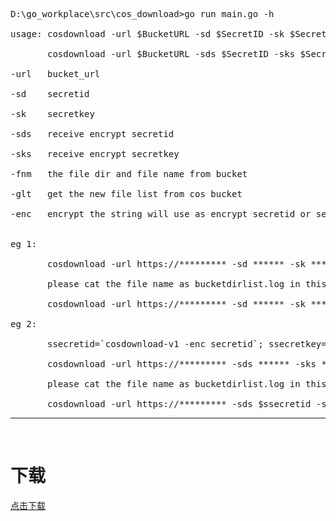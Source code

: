 <pre>
D:\go_workplace\src\cos_download>go run main.go -h

usage: cosdownload -url $BucketURL -sd $SecretID -sk $SecretKEY -fnm $FileNAME<br>
       cosdownload -url $BucketURL -sds $SecretID -sks $SecretKEY -fnm $FileNAME<br>
-url   bucket_url<br>
-sd    secretid<br>
-sk    secretkey<br>
-sds   receive encrypt secretid<br>
-sks   receive encrypt secretkey<br>
-fnm   the file dir and file name from bucket<br>
-glt   get the new file list from cos bucket<br>
-enc   encrypt the string will use as encrypt secretid or secretkey<br>

eg 1:<br>
       cosdownload -url https://********* -sd ****** -sk ****** -glt<br>
       please cat the file name as bucketdirlist.log in this dir , get you will pull the file dir and name<br>
       cosdownload -url https://********* -sd ****** -sk ****** -fnm /APP_BACKUP/test/test.tar.gz<br>
eg 2:<br>
       ssecretid=`cosdownload-v1 -enc secretid`; ssecretkey=`cosdownload-v1 -enc secretkey`<br>
       cosdownload -url https://********* -sds ****** -sks ****** -glt<br>
       please cat the file name as bucketdirlist.log in this dir , get you will pull the file dir and name<br>
       cosdownload -url https://********* -sds $ssecretid -sks $ssecretkey -fnm /APP_BACKUP/test/test.tar.gz
</pre>
---
<br>

# **下载**<br>
[点击下载](https://github.com/qqzgqq/cos_downland_tool/releases/tag/V1.0)